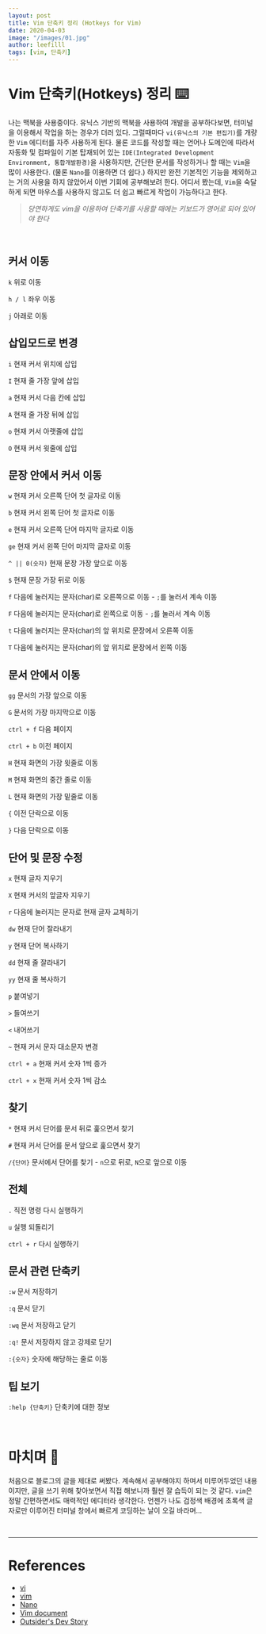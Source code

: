 ```yaml
---
layout: post
title: Vim 단축키 정리 (Hotkeys for Vim)
date: 2020-04-03
image: "/images/01.jpg"
author: leefilll
tags: [vim, 단축키]
---
```


# Vim 단축키(Hotkeys) 정리 ⌨️

나는 맥북을 사용중이다. 유닉스 기반의 맥북을 사용하여 개발을 공부하다보면, 터미널을 이용해서 작업을 하는 경우가 더러 있다.
그럴때마다 `vi(유닉스의 기본 편집기)`를 개량한 `Vim` 에디터를 자주 사용하게 된다. 물론 코드를 작성할 때는 언어나 도메인에 따라서 자동화 및 컴파일이 기본 탑재되어 있는 `IDE(Integrated Development Environment, 통합개발환경)`을 사용하지만, 간단한 문서를 작성하거나 할 때는 `Vim`을 많이 사용한다. (물론 `Nano`를 이용하면 더 쉽다.) 하지만 완전 기본적인 기능을 제외하고는 거의 사용을 하지 않았어서 이번 기회에 공부해보려 한다. 어디서 봤는데, `Vim`을 숙달하게 되면 마우스를 사용하지 않고도 더 쉽고 빠르게 작업이 가능하다고 한다.

> _당연하게도 vim을 이용하여 단축키를 사용할 때에는 키보드가 영어로 되어 있어야 한다_

<br/>

## 커서 이동

`k` 위로 이동

`h / l` 좌우 이동

`j` 아래로 이동

## 삽입모드로 변경

`i` 현재 커서 위치에 삽입

`I` 현재 줄 가장 앞에 삽입

`a` 현재 커서 다음 칸에 삽입

`A` 현재 줄 가장 뒤에 삽입

`o` 현재 커서 아랫줄에 삽입

`O` 현재 커서 윗줄에 삽입

## 문장 안에서 커서 이동

`w` 현재 커서 오른쪽 단어 첫 글자로 이동

`b` 현재 커서 왼쪽 단어 첫 글자로 이동

`e` 현재 커서 오른쪽 단어 마지막 글자로 이동

`ge` 현재 커서 왼쪽 단어 마지막 글자로 이동

`^ || 0(숫자)` 현재 문장 가장 앞으로 이동

`$` 현재 문장 가장 뒤로 이동

`f` 다음에 눌러지는 문자(char)로 오른쪽으로 이동 - `;`를 눌러서 계속 이동

`F` 다음에 눌러지는 문자(char)로 왼쪽으로 이동 - `;`를 눌러서 계속 이동

`t` 다음에 눌러지는 문자(char)의 앞 위치로 문장에서 오른쪽 이동

`T` 다음에 눌러지는 문자(char)의 앞 위치로 문장에서 왼쪽 이동

## 문서 안에서 이동

`gg` 문서의 가장 앞으로 이동

`G` 문서의 가장 마지막으로 이동

`ctrl + f` 다음 페이지

`ctrl + b` 이전 페이지

`H` 현재 화면의 가장 윗줄로 이동

`M` 현재 화면의 중간 줄로 이동

`L` 현재 화면의 가장 밑줄로 이동

`{` 이전 단락으로 이동

`}` 다음 단락으로 이동

## 단어 및 문장 수정

`x` 현재 글자 지우기

`X` 현재 커서의 앞글자 지우기

`r` 다음에 눌러지는 문자로 현재 글자 교체하기

`dw` 현재 단어 잘라내기

`y` 현재 단어 복사하기

`dd` 현재 줄 잘라내기

`yy` 현재 줄 복사하기

`p` 붙여넣기

`>` 들여쓰기

`<` 내어쓰기

`~` 현재 커서 문자 대소문자 변경

`ctrl + a` 현재 커서 숫자 1씩 증가

`ctrl + x` 현재 커서 숫자 1씩 감소

## 찾기

`*` 현재 커서 단어를 문서 뒤로 훑으면서 찾기

`#` 현재 커서 단어를 문서 앞으로 훑으면서 찾기

`/{단어}` 문서에서 단어를 찾기 - `n`으로 뒤로, `N`으로 앞으로 이동

## 전체

`.` 직전 명령 다시 실행하기

`u` 실행 되돌리기

`ctrl + r` 다시 실행하기

## 문서 관련 단축키

`:w` 문서 저장하기

`:q` 문서 닫기

`:wq` 문서 저장하고 닫기

`:q!` 문서 저장하지 않고 강제로 닫기

`:{숫자}` 숫자에 해당하는 줄로 이동

## 팁 보기

`:help {단축키}` 단축키에 대한 정보

<br/>

# 마치며 💬

처음으로 블로그의 글을 제대로 써봤다. 계속해서 공부해야지 하며서 미루어두었던 내용이지만, 글을 쓰기 위해 찾아보면서 직접 해보니까 훨씬 잘 습득이 되는 것 같다. `vim`은 정말 간편하면서도 매력적인 에디터라 생각한다. 언젠가 나도 검정색 배경에 초록색 글자로만 이루어진 터미널 창에서 빠르게 코딩하는 날이 오길 바라며...

<br/>

---

# References

- [vi][vi_wiki]
- [vim][vim_wiki]
- [Nano][nano_wiki]
- [Vim document][vim_document]
- [Outsider's Dev Story][outsider's_dev_story]

[vi_wiki]: https://ko.wikipedia.org/wiki/Vi
[vim_wiki]: https://ko.wikipedia.org/wiki/Vim
[nano_wiki]: https://ko.wikipedia.org/wiki/GNU_%EB%82%98%EB%85%B8
[vim_document]: http://vimdoc.sourceforge.net/
[outsider's_dev_story]: https://blog.outsider.ne.kr/540
